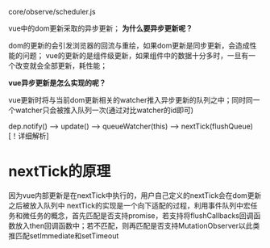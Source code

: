 core/observe/scheduler.js

vue中的dom更新采取的异步更新；
**为什么要异步更新呢？**

dom的更新的会引发浏览器的回流与重绘，如果dom更新是同步更新，会造成性能的问题；
vue的更新的是组件级更新，如果组件中的数据十分多时，一旦有一个改变就会全部更新，耗性能；

**vue异步更新是怎么实现的呢？**

vue更新时将与当前dom更新相关的watcher推入异步更新的队列之中；同时同一个watcher只会被推入队列一次(通过对比watcher的id即可)

dep.notify() -->
update() -->
queueWatcher(this) -->
nextTick(flushQueue)
[！详细解析]
<!--
watcher的id进行对比，如果flushing标志位false，入队等待；
如果为true，证明已经刷新过队列，根据观察者id将其放在合适的位置；
waiting标志位为true时，将dom更新放入异步队列中去
-->

# nextTick的原理
因为vue内部更新是在nextTick中执行的，用户自己定义的nextTick会在dom更新之后被放入队列中
nextTick的实现是一个向下适配的过程，利用事件队列中宏任务和微任务的概念，首先匹配是否支持promise，若支持将flushCallbacks回调函数放入then回调函数中；若不匹配，则再匹配是否支持MutationObserver以此类推匹配setImmediate和setTimeout